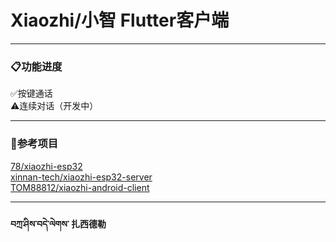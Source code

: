 # Xiaozhi/小智 Flutter客户端
***
### 📋功能进度
✅按键通话
<br/>
⚠️连续对话（开发中）
*** 
### 💾参考项目
[78/xiaozhi-esp32](https://github.com/78/xiaozhi-esp32)
<br/>
[xinnan-tech/xiaozhi-esp32-server](https://github.com/xinnan-tech/xiaozhi-esp32-server)
<br/>
[TOM88812/xiaozhi-android-client](https://github.com/TOM88812/xiaozhi-android-client)
***
#### བཀྲ་ཤིས་བདེ་ལེགས་ 扎西德勒